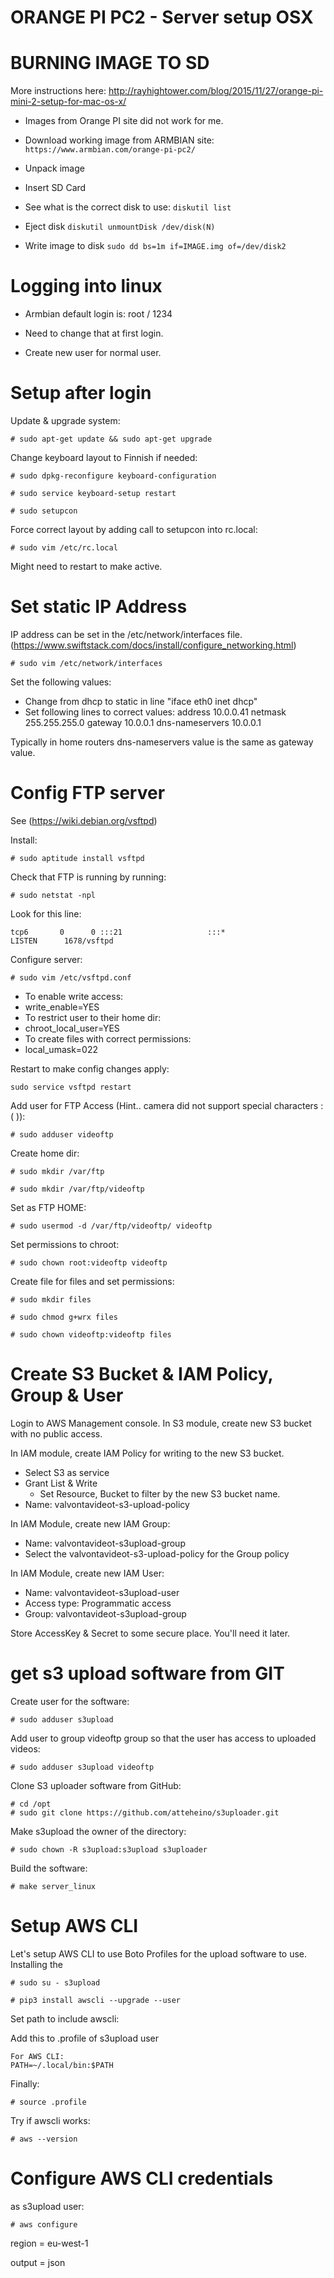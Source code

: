 # ORANGE PI PC2 - Server setup OSX

# BURNING IMAGE TO SD 
More instructions here: http://rayhightower.com/blog/2015/11/27/orange-pi-mini-2-setup-for-mac-os-x/

* Images from Orange PI site did not work for me.
* Download working image from ARMBIAN site:
`https://www.armbian.com/orange-pi-pc2/`

* Unpack image
* Insert SD Card

* See what is the correct disk to use:
`diskutil list`

* Eject disk
`diskutil unmountDisk /dev/disk(N)`

* Write image to disk
`sudo dd bs=1m if=IMAGE.img of=/dev/disk2`

# Logging into linux

* Armbian default login is:
root / 1234

* Need to change that at first login. 

* Create new user for normal user.

# Setup after login

Update & upgrade system:

`# sudo apt-get update && sudo apt-get upgrade`

Change keyboard layout to Finnish if needed:

`# sudo dpkg-reconfigure keyboard-configuration`

`# sudo service keyboard-setup restart`

`# sudo setupcon`

Force correct layout by adding call to setupcon into rc.local:

`# sudo vim /etc/rc.local`

Might need to restart to make active.

# Set static IP Address

IP address can be set in the /etc/network/interfaces file. (https://www.swiftstack.com/docs/install/configure_networking.html)

`# sudo vim /etc/network/interfaces`

Set the following values:

* Change from dhcp to static in line "iface eth0 inet dhcp"
* Set following lines to correct values:
	address 10.0.0.41
    netmask 255.255.255.0
    gateway 10.0.0.1
    dns-nameservers 10.0.0.1
	
Typically in home routers dns-nameservers value is the same as gateway value. 

# Config FTP server

See (https://wiki.debian.org/vsftpd)

Install:

`# sudo aptitude install vsftpd`

Check that FTP is running by running:

`# sudo netstat -npl`

Look for this line:

`tcp6       0      0 :::21                   :::*                    LISTEN      1678/vsftpd`

Configure server:

`# sudo vim /etc/vsftpd.conf`

* To enable write access:
 * write_enable=YES
* To restrict user to their home dir:
 * chroot_local_user=YES
* To create files with correct permissions:
 * local_umask=022
 
Restart to make config changes apply:

`sudo service vsftpd restart` 

Add user for FTP Access (Hint.. camera did not support special characters :( )):

`# sudo adduser videoftp`

Create home dir:

`# sudo mkdir /var/ftp`

`# sudo mkdir /var/ftp/videoftp`

Set as FTP HOME: 

`# sudo usermod -d /var/ftp/videoftp/ videoftp`

Set permissions to chroot:

`# sudo chown root:videoftp videoftp`

Create file for files and set permissions:

`# sudo mkdir files`

`# sudo chmod g+wrx files`

`# sudo chown videoftp:videoftp files`


# Create S3 Bucket & IAM Policy, Group & User

Login to AWS Management console.
In S3 module, create new S3 bucket with no public access.

In IAM module, create IAM Policy for writing to the new S3 bucket.

* Select S3 as service
* Grant List & Write
	* Set Resource, Bucket to filter by the new S3 bucket name.
* Name: valvontavideot-s3-upload-policy

In IAM Module, create new IAM Group:

* Name: valvontavideot-s3upload-group
* Select the valvontavideot-s3-upload-policy for the Group policy


In IAM Module, create new IAM User:

* Name: valvontavideot-s3upload-user
* Access type: Programmatic access
* Group: valvontavideot-s3upload-group

Store AccessKey & Secret to some secure place. You'll need it later.



# get s3 upload software from GIT

Create user for the software:

`# sudo adduser s3upload`

Add user to group videoftp group so that the user has access to uploaded videos:

`# sudo adduser s3upload videoftp`

Clone S3 uploader software from GitHub:

```
# cd /opt
# sudo git clone https://github.com/atteheino/s3uploader.git
```

Make s3upload the owner of the directory:

`# sudo chown -R s3upload:s3upload s3uploader`

Build the software:

`# make server_linux`


# Setup AWS CLI

Let's setup AWS CLI to use Boto Profiles for the upload software to use.
Installing the 

`# sudo su - s3upload`

`# pip3 install awscli --upgrade --user`

Set path to include awscli:

Add this to .profile of s3upload user

```
For AWS CLI:
PATH=~/.local/bin:$PATH
```

Finally: 

`# source .profile`


Try if awscli works:

`# aws --version`

# Configure AWS CLI credentials

as s3upload user:

`# aws configure`

region = eu-west-1

output = json

